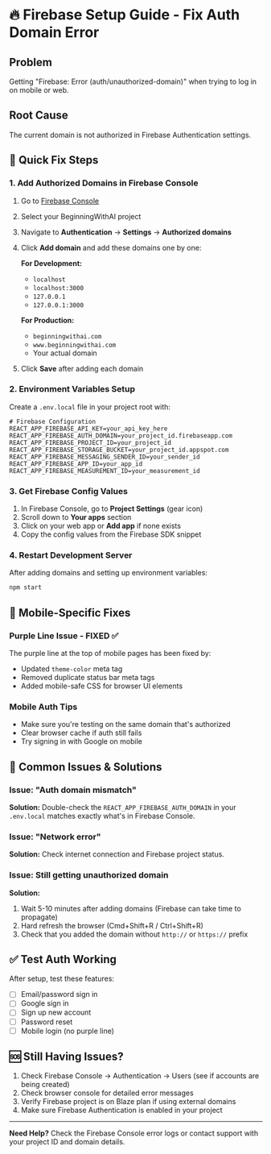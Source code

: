 # 🔥 Firebase Setup Guide - Fix Auth Domain Error

## Problem
Getting "Firebase: Error (auth/unauthorized-domain)" when trying to log in on mobile or web.

## Root Cause
The current domain is not authorized in Firebase Authentication settings.

## 🚀 Quick Fix Steps

### 1. Add Authorized Domains in Firebase Console

1. Go to [Firebase Console](https://console.firebase.google.com)
2. Select your BeginningWithAI project
3. Navigate to **Authentication** → **Settings** → **Authorized domains**
4. Click **Add domain** and add these domains one by one:

   **For Development:**
   - `localhost`
   - `localhost:3000`
   - `127.0.0.1`
   - `127.0.0.1:3000`

   **For Production:**
   - `beginningwithai.com`
   - `www.beginningwithai.com`
   - Your actual domain

5. Click **Save** after adding each domain

### 2. Environment Variables Setup

Create a `.env.local` file in your project root with:

```env
# Firebase Configuration
REACT_APP_FIREBASE_API_KEY=your_api_key_here
REACT_APP_FIREBASE_AUTH_DOMAIN=your_project_id.firebaseapp.com
REACT_APP_FIREBASE_PROJECT_ID=your_project_id
REACT_APP_FIREBASE_STORAGE_BUCKET=your_project_id.appspot.com
REACT_APP_FIREBASE_MESSAGING_SENDER_ID=your_sender_id
REACT_APP_FIREBASE_APP_ID=your_app_id
REACT_APP_FIREBASE_MEASUREMENT_ID=your_measurement_id
```

### 3. Get Firebase Config Values

1. In Firebase Console, go to **Project Settings** (gear icon)
2. Scroll down to **Your apps** section
3. Click on your web app or **Add app** if none exists
4. Copy the config values from the Firebase SDK snippet

### 4. Restart Development Server

After adding domains and setting up environment variables:
```bash
npm start
```

## 🔧 Mobile-Specific Fixes

### Purple Line Issue - FIXED ✅
The purple line at the top of mobile pages has been fixed by:
- Updated `theme-color` meta tag
- Removed duplicate status bar meta tags  
- Added mobile-safe CSS for browser UI elements

### Mobile Auth Tips
- Make sure you're testing on the same domain that's authorized
- Clear browser cache if auth still fails
- Try signing in with Google on mobile

## 🚨 Common Issues & Solutions

### Issue: "Auth domain mismatch"
**Solution:** Double-check the `REACT_APP_FIREBASE_AUTH_DOMAIN` in your `.env.local` matches exactly what's in Firebase Console.

### Issue: "Network error" 
**Solution:** Check internet connection and Firebase project status.

### Issue: Still getting unauthorized domain
**Solution:** 
1. Wait 5-10 minutes after adding domains (Firebase can take time to propagate)
2. Hard refresh the browser (Cmd+Shift+R / Ctrl+Shift+R)
3. Check that you added the domain without `http://` or `https://` prefix

## ✅ Test Auth Working

After setup, test these features:
- [ ] Email/password sign in
- [ ] Google sign in  
- [ ] Sign up new account
- [ ] Password reset
- [ ] Mobile login (no purple line)

## 🆘 Still Having Issues?

1. Check Firebase Console → Authentication → Users (see if accounts are being created)
2. Check browser console for detailed error messages
3. Verify Firebase project is on Blaze plan if using external domains
4. Make sure Firebase Authentication is enabled in your project

---

**Need Help?** Check the Firebase Console error logs or contact support with your project ID and domain details. 